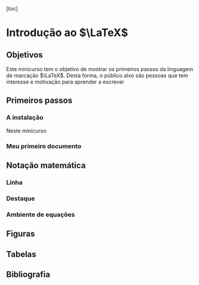 [toc]

# Introdução ao $\LaTeX$ 

## Objetivos

Este minicurso tem o objetivo de mostrar os primeiros passos da linguagem de marcação $\LaTeX$. Desta forma, o público alvo são pessoas que tem interesse e motivação para aprender a escrever 

## Primeiros passos

### A instalação

Neste minicurso

### Meu primeiro documento

## Notação matemática

### Linha

### Destaque

### Ambiente de equações

## Figuras

## Tabelas

## Bibliografia











